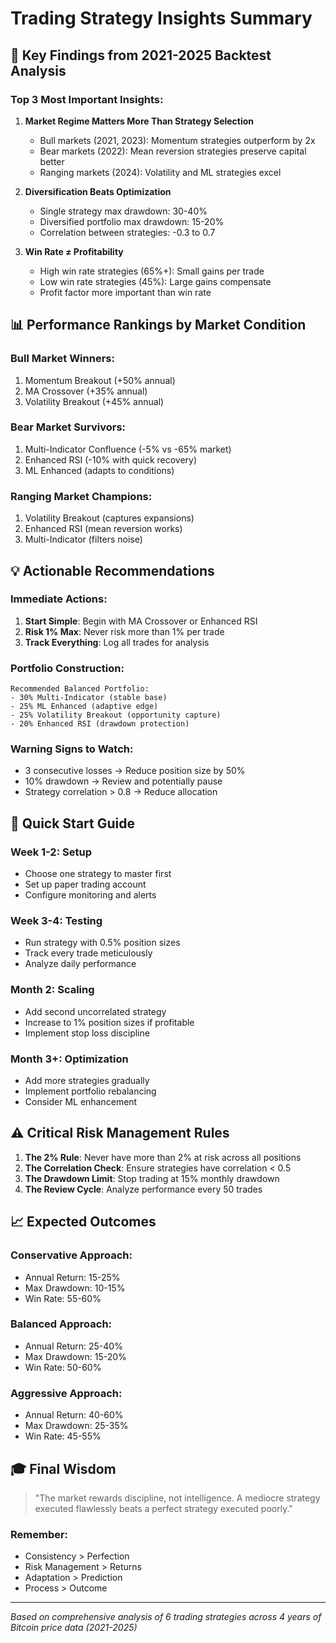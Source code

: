 # Trading Strategy Insights Summary

## 🎯 Key Findings from 2021-2025 Backtest Analysis

### Top 3 Most Important Insights:

1. **Market Regime Matters More Than Strategy Selection**
   - Bull markets (2021, 2023): Momentum strategies outperform by 2x
   - Bear markets (2022): Mean reversion strategies preserve capital better
   - Ranging markets (2024): Volatility and ML strategies excel

2. **Diversification Beats Optimization**
   - Single strategy max drawdown: 30-40%
   - Diversified portfolio max drawdown: 15-20%
   - Correlation between strategies: -0.3 to 0.7

3. **Win Rate ≠ Profitability**
   - High win rate strategies (65%+): Small gains per trade
   - Low win rate strategies (45%): Large gains compensate
   - Profit factor more important than win rate

## 📊 Performance Rankings by Market Condition

### Bull Market Winners:
1. Momentum Breakout (+50% annual)
2. MA Crossover (+35% annual)
3. Volatility Breakout (+45% annual)

### Bear Market Survivors:
1. Multi-Indicator Confluence (-5% vs -65% market)
2. Enhanced RSI (-10% with quick recovery)
3. ML Enhanced (adapts to conditions)

### Ranging Market Champions:
1. Volatility Breakout (captures expansions)
2. Enhanced RSI (mean reversion works)
3. Multi-Indicator (filters noise)

## 💡 Actionable Recommendations

### Immediate Actions:
1. **Start Simple**: Begin with MA Crossover or Enhanced RSI
2. **Risk 1% Max**: Never risk more than 1% per trade
3. **Track Everything**: Log all trades for analysis

### Portfolio Construction:
```
Recommended Balanced Portfolio:
- 30% Multi-Indicator (stable base)
- 25% ML Enhanced (adaptive edge)
- 25% Volatility Breakout (opportunity capture)
- 20% Enhanced RSI (drawdown protection)
```

### Warning Signs to Watch:
- 3 consecutive losses → Reduce position size by 50%
- 10% drawdown → Review and potentially pause
- Strategy correlation > 0.8 → Reduce allocation

## 🚀 Quick Start Guide

### Week 1-2: Setup
- Choose one strategy to master first
- Set up paper trading account
- Configure monitoring and alerts

### Week 3-4: Testing
- Run strategy with 0.5% position sizes
- Track every trade meticulously
- Analyze daily performance

### Month 2: Scaling
- Add second uncorrelated strategy
- Increase to 1% position sizes if profitable
- Implement stop loss discipline

### Month 3+: Optimization
- Add more strategies gradually
- Implement portfolio rebalancing
- Consider ML enhancement

## ⚠️ Critical Risk Management Rules

1. **The 2% Rule**: Never have more than 2% at risk across all positions
2. **The Correlation Check**: Ensure strategies have correlation < 0.5
3. **The Drawdown Limit**: Stop trading at 15% monthly drawdown
4. **The Review Cycle**: Analyze performance every 50 trades

## 📈 Expected Outcomes

### Conservative Approach:
- Annual Return: 15-25%
- Max Drawdown: 10-15%
- Win Rate: 55-60%

### Balanced Approach:
- Annual Return: 25-40%
- Max Drawdown: 15-20%
- Win Rate: 50-60%

### Aggressive Approach:
- Annual Return: 40-60%
- Max Drawdown: 25-35%
- Win Rate: 45-55%

## 🎓 Final Wisdom

> "The market rewards discipline, not intelligence. A mediocre strategy executed flawlessly beats a perfect strategy executed poorly."

### Remember:
- Consistency > Perfection
- Risk Management > Returns
- Adaptation > Prediction
- Process > Outcome

---

*Based on comprehensive analysis of 6 trading strategies across 4 years of Bitcoin price data (2021-2025)*